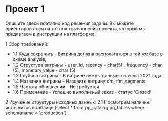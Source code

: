 # Проект 1
Опишите здесь поэтапно ход решения задачи. Вы можете ориентироваться на тот план выполнения проекта, который мы предлагаем в инструкции на платформе.

1 Сбор требований:
 - 1.1 Куда сохранить - Витрина должна располагаться в той же базе в схеме analysis,
 - 1.2 Структура витрины - user_id, recency - char(5) , frequency - char (5), monetary_value - char (5)
 - 1.3 Глубина витрины - В витрине нужны данные с начала 2021 года
 - 1.4 Название витрины - Назовите витрину dm_rfm_segments
 - 1.5 Частота обновлений - Не требуется
 - 1.6 Примечание - Успешно выполненый заказ - статус 'Closed'
 
2 Изучение структуры исходных данных:
  2.1 Посмотрим наличие источников в таблице (select *
                                        from pg_catalog.pg_tables
                                        where schemaname = 'production')
 
